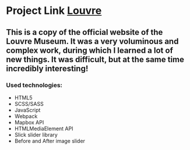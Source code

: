 # Project Link [Louvre](https://suficks.github.io/Museum/museum/)

## This is a copy of the official website of the Louvre Museum. It was a very voluminous and complex work, during which I learned a lot of new things. It was difficult, but at the same time incredibly interesting!

### Used technologies: 

- HTML5
- SCSS/SASS
- JavaScript
- Webpack
- Mapbox API
- HTMLMediaElement API
- Slick slider library
- Before and After image slider

